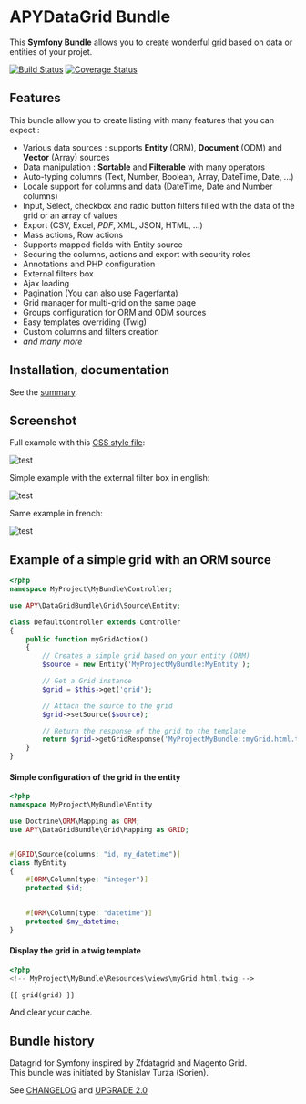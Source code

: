 
# APYDataGrid Bundle

This **Symfony Bundle** allows you to create wonderful grid based on data or entities of your projet.

[![Build Status](https://secure.travis-ci.org/APY/APYDataGridBundle.png?branch=master)](http://travis-ci.org/APY/APYDataGridBundle) [![Coverage Status](https://coveralls.io/repos/github/APY/APYDataGridBundle/badge.svg?branch=test-improvement)](https://coveralls.io/github/APY/APYDataGridBundle?branch=test-improvement)

## Features
This bundle allow you to create listing with many features that you can expect : 
- Various data sources : supports **Entity** (ORM), **Document** (ODM) and **Vector** (Array) sources
- Data manipulation : **Sortable** and **Filterable** with many operators 
- Auto-typing columns (Text, Number, Boolean, Array, DateTime, Date, ...)
- Locale support for columns and data (DateTime, Date and Number columns)
- Input, Select, checkbox and radio button filters filled with the data of the grid or an array of values
- Export (CSV, Excel, _PDF_, XML, JSON, HTML, ...)
- Mass actions, Row actions
- Supports mapped fields with Entity source
- Securing the columns, actions and export with security roles
- Annotations and PHP configuration
- External filters box
- Ajax loading
- Pagination (You can also use Pagerfanta)
- Grid manager for multi-grid on the same page
- Groups configuration for ORM and ODM sources
- Easy templates overriding (Twig)
- Custom columns and filters creation
- *and many more*

## Installation, documentation

See the [summary](https://github.com/APY/APYDataGridBundle/blob/master/Resources/doc/summary.md).

## Screenshot

Full example with this [CSS style file](https://github.com/APY/APYDataGridBundle/blob/master/Resources/doc/grid_configuration/working_example.css):

![test](https://github.com/APY/APYDataGridBundle/blob/master/Resources/doc/images/screenshot_full.png?raw=true)

Simple example with the external filter box in english:

![test](https://github.com/APY/APYDataGridBundle/blob/master/Resources/doc/images/screenshot_en.png)

Same example in french:

![test](https://github.com/APY/APYDataGridBundle/blob/master/Resources/doc/images/screenshot_fr.png?raw=true)

## Example of a simple grid with an ORM source

```php
<?php
namespace MyProject\MyBundle\Controller;

use APY\DataGridBundle\Grid\Source\Entity;

class DefaultController extends Controller
{
	public function myGridAction()
	{
		// Creates a simple grid based on your entity (ORM)
		$source = new Entity('MyProjectMyBundle:MyEntity');

		// Get a Grid instance
		$grid = $this->get('grid');

		// Attach the source to the grid
		$grid->setSource($source);

		// Return the response of the grid to the template
		return $grid->getGridResponse('MyProjectMyBundle::myGrid.html.twig');
	}
}
```

#### Simple configuration of the grid in the entity

```php
<?php
namespace MyProject\MyBundle\Entity

use Doctrine\ORM\Mapping as ORM;
use APY\DataGridBundle\Grid\Mapping as GRID;


#[GRID\Source(columns: "id, my_datetime")]
class MyEntity
{
	#[ORM\Column(type: "integer")]
	protected $id;

	
	#[ORM\Column(type: "datetime")]
	protected $my_datetime;
}
```

#### Display the grid in a twig template

```php
<?php
<!-- MyProject\MyBundle\Resources\views\myGrid.html.twig -->

{{ grid(grid) }}
```

And clear your cache.

## Bundle history

Datagrid for Symfony inspired by Zfdatagrid and Magento Grid.  
This bundle was initiated by Stanislav Turza (Sorien).

See [CHANGELOG](https://github.com/APY/APYDataGridBundle/blob/master/CHANGELOG.md) and [UPGRADE 2.0](https://github.com/APY/APYDataGridBundle/blob/master/UPGRADE-2.0.md)
